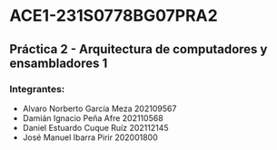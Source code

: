 # ACE1-231S0778BG07PRA2

## Práctica 2 - Arquitectura de computadores y ensambladores 1
### Integrantes:
- Alvaro Norberto García Meza 202109567
- Damián Ignacio Peña Afre 202110568
- Daniel Estuardo Cuque Ruíz 202112145
- José Manuel Ibarra Pirir 202001800
